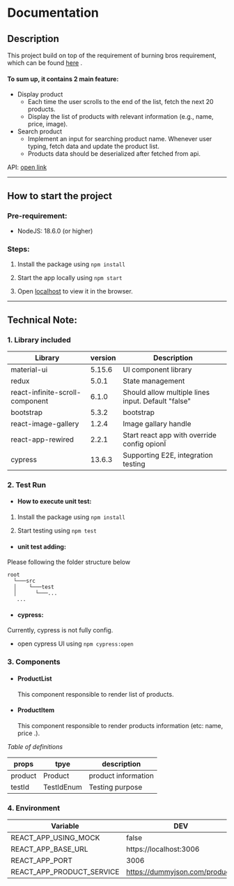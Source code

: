 # Documentation

## Description
This project build on top of the requirement of burning bros requirement, which can be found [here](https://dabivn.notion.site/Coding-Project-Infinite-Scrolling-and-Searchable-Product-List-e269e607507d4e43ac0c50603f74897b) .

#### To sum up, it contains 2 main feature:
* Display product
  * Each time the user scrolls to the end of the list, fetch the next 20 products.
  * Display the list of products with relevant information (e.g., name, price, image).
* Search product
  * Implement an input for searching product name.
    Whenever user typing, fetch data and update the product list.
  * Products data should be deserialized after fetched from api.

API: [open link](https://dummyjson.com/docs/products)
***
## How to start the project
### Pre-requirement:
* NodeJS: 18.6.0 (or higher)
### Steps:
1. Install the package using `npm install`

2. Start the app locally using `npm start`

3. Open [localhost](http://localhost:3006) to view it in the browser. 
***
## Technical Note:
### 1. Library included
| Library                         | version | Description                                        |
|---------------------------------|---------|----------------------------------------------------|
| material-ui                     | 5.15.6 | UI component library                               |
| redux                           | 5.0.1 | State management                                   |
| react-infinite-scroll-component | 6.1.0 | Should allow multiple lines input. Default "false" |
| bootstrap                       | 5.3.2 | bootstrap                                          |
| react-image-gallery             | 1.2.4 | Image gallary handle                               |
| react-app-rewired               | 2.2.1 | Start react app with override config opionÏ        |
| cypress                             |13.6.3  | Supporting E2E, integration testing                |

### 2. Test Run
* #### How to execute unit test:
1. Install the package using `npm install`

2. Start testing using `npm test`

* #### unit test adding:
Please following the folder structure below

```
root
  └───src
  │    └───test
  │      └───...
   ...
```

* #### cypress:
Currently, cypress is not fully config.
  * open cypress UI using `npm cypress:open`
  
### 3. Components
* #### ProductList
  This component responsible to render list of products.
  
* #### ProductItem

    This component responsible to render products information (etc: name, price .).

*Table of definitions*

| props                    | tpye       | description         |
|--------------------------|------------|---------------------|
| product                  | Product    | product information |
| testId                   | TestIdEnum | Testing purpose     |

### 4. Environment

| Variable                        | DEV                       | OTHER |
|---------------------------------|---------------------------|-------|
| REACT_APP_USING_MOCK                     | false                     | TBD   |
| REACT_APP_BASE_URL                           | https://localhost:3006    | TBD   |
| REACT_APP_PORT | 3006                          | TBD   |
| REACT_APP_PRODUCT_SERVICE | https://dummyjson.com/products | TBD   |
